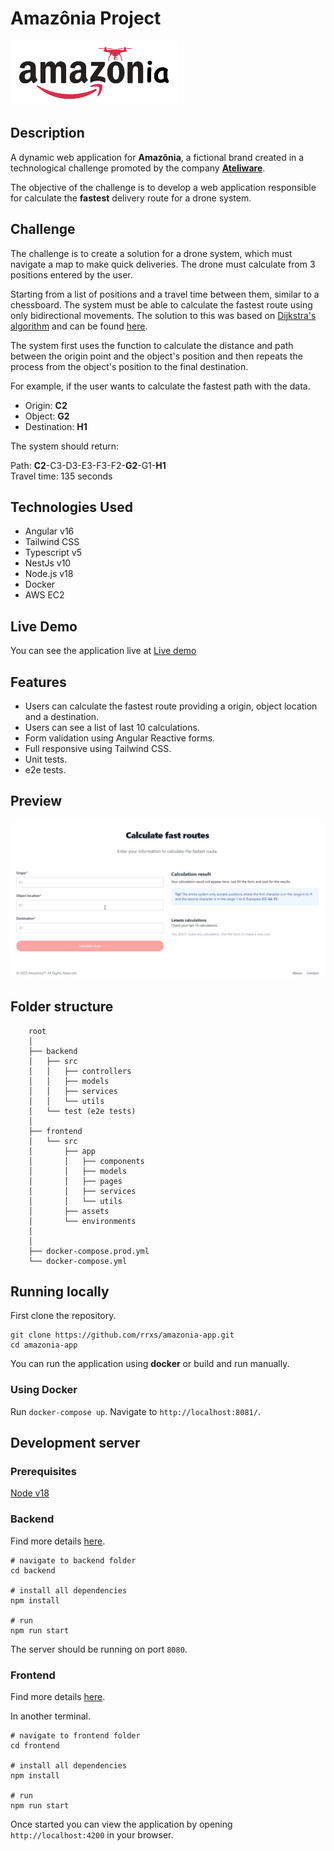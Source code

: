 # Amazônia Project

![Amazônia](images/logo.png)

## Description

A dynamic web application for **Amazônia**, a fictional brand created in a technological challenge promoted by the company [**Ateliware**](https://ateliware.com).

The objective of the challenge is to develop a web application
responsible for calculate the **fastest** delivery route for a drone system.

## Challenge

The challenge is to create a solution for a drone system, which must navigate a map to make quick deliveries. The drone must calculate from 3 positions entered by the user.

Starting from a list of positions and a travel time between them, similar to a chessboard. The system must be able to calculate the fastest route using only bidirectional movements. The solution to this was based on [Dijkstra's algorithm](https://en.wikipedia.org/wiki/Dijkstra%27s_algorithm) and can be found [here](https://github.com/rrxs/amazonia-app/blob/main/backend/src/utils/calculationFunctions.ts).

The system first uses the function to calculate the distance and path between the origin point and the object's position and then repeats the process from the object's position to the final destination.

For example, if the user wants to calculate the fastest path with the data.

- Origin: **C2**
- Object: **G2**
- Destination: **H1**

The system should return:

Path: **C2**-C3-D3-E3-F3-F2-**G2**-G1-**H1** \
Travel time: 135 seconds


## Technologies Used

- Angular v16
- Tailwind CSS
- Typescript v5
- NestJs v10
- Node.js v18
- Docker
- AWS EC2

## Live Demo

You can see the application live at [Live demo](http://ec2-54-221-95-15.compute-1.amazonaws.com/)

## Features

- Users can calculate the fastest route providing a origin, object location and a destination.
- Users can see a list of last 10 calculations.
- Form validation using Angular Reactive forms.
- Full responsive using Tailwind CSS.
- Unit tests.
- e2e tests.

## Preview

![Project Demo](images/demo.gif)

## Folder structure

```text
    root
    │
    ├── backend
    │   ├── src
    │   │   ├── controllers
    │   │   ├── models
    │   │   ├── services
    │   │   └── utils
    │   └── test (e2e tests)
    │
    ├── frontend
    │   └── src
    │       ├── app
    │       │   ├── components
    │       │   ├── models
    │       │   ├── pages
    │       │   ├── services
    │       │   └── utils
    │       ├── assets
    │       └── environments
    │
    │
    ├── docker-compose.prod.yml
    └── docker-compose.yml
```

## Running locally

First clone the repository.

```shell
git clone https://github.com/rrxs/amazonia-app.git
cd amazonia-app
```

You can run the application using **docker** or build and run manually.

### Using Docker

Run `docker-compose up`. Navigate to `http://localhost:8081/`.

## Development server

### Prerequisites

[Node v18](https://nodejs.org/en)

### Backend

Find more details [here](https://github.com/rrxs/amazonia-app/tree/main/backend).

```shell
# navigate to backend folder
cd backend

# install all dependencies
npm install

# run
npm run start
```

The server should be running on port `8080`.

### Frontend

Find more details [here](https://github.com/rrxs/amazonia-app/tree/main/frontend).

In another terminal.

```shell
# navigate to frontend folder
cd frontend

# install all dependencies
npm install

# run
npm run start
```

Once started you can view the application by opening `http://localhost:4200` in your browser.
